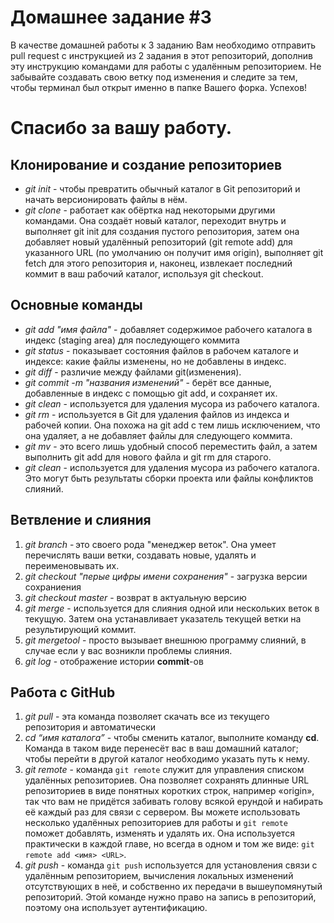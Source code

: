 # Домашнее задание #3

В качестве домашней работы к 3 заданию Вам необходимо отправить pull request с инструкцией из 2 задания в этот репозиторий, дополнив эту инструкцию командами для работы с удалённым репозиторием. Не забывайте создавать свою ветку под изменения и следите за тем, чтобы терминал был открыт именно в папке Вашего форка. Успехов!

# Спасибо за вашу работу.

## Клонирование и создание репозиториев

- _git init_ - чтобы превратить обычный каталог в Git репозиторий и начать версионировать файлы в нём.
- _git clone_ - работает как обёртка над некоторыми другими командами. Она создаёт новый каталог, переходит внутрь и выполняет git init для создания пустого репозитория, затем она добавляет новый удалённый репозиторий (git remote add) для указанного URL (по умолчанию он получит имя origin), выполняет git fetch для этого репозитория и, наконец, извлекает последний коммит в ваш рабочий каталог, используя git checkout.

## Основные команды

- _git add "имя файла"_ - добавляет содержимое рабочего каталога в индекс (staging area) для последующего коммита
- _git status_ - показывает состояния файлов в рабочем каталоге и индексе: какие файлы изменены, но не добавлены в индекс.
- _git diff_ - различие между файлами git(изменения).
- _git commit -m "названия изменений"_ - берёт все данные, добавленные в индекс с помощью git add, и сохраняет их.
- _git clean_ - используется для удаления мусора из рабочего каталога.
- _git rm_ - используется в Git для удаления файлов из индекса и рабочей копии. Она похожа на git add с тем лишь исключением, что она удаляет, а не добавляет файлы для следующего коммита.
- _git mv_ - это всего лишь удобный способ переместить файл, а затем выполнить git add для нового файла и git rm для старого.
- _git clean_ - используется для удаления мусора из рабочего каталога. Это могут быть результаты сборки проекта или файлы конфликтов слияний.

## Ветвление и слияния

1. _git branch_ - это своего рода "менеджер веток". Она умеет перечислять ваши ветки, создавать новые, удалять и переименовывать их.
2. _git checkout "перые цифры имени сохранения"_ - загрузка версии сохраниения
3. _git checkout master_ - возврат в актуальную версию
4. _git merge_ - используется для слияния одной или нескольких веток в текущую. Затем она устанавливает указатель текущей ветки на результирующий коммит.
5. _git mergetool_ - просто вызывает внешнюю программу слияний, в случае если у вас возникли проблемы слияния.
6. _git log_ - отображение истории **commit**-ов

## Работа с GitHub

1. _git pull_ - эта команда позволяет скачать все из текущего репозитория и автоматически
2. _cd “имя каталога”_ - чтобы сменить каталог, выполните команду **cd**. Команда в таком виде перенесёт вас в ваш домашний каталог; чтобы перейти в другой каталог необходимо указать путь к нему.
3. _git remote_ - команда `git remote` служит для управления списком удалённых репозиториев. Она позволяет сохранять длинные URL репозиториев в виде понятных коротких строк, например «origin», так что вам не придётся забивать голову всякой ерундой и набирать её каждый раз для связи с сервером. Вы можете использовать несколько удалённых репозиториев для работы и `git remote` поможет добавлять, изменять и удалять их. Она используется практически в каждой главе, но всегда в одном и том же виде: `git remote add <имя> <URL>`.
4. _git push_ - команда `git push` используется для установления связи с удалённым репозиторием, вычисления локальных изменений отсутствующих в неё, и собственно их передачи в вышеупомянутый репозиторий. Этой команде нужно право на запись в репозиторий, поэтому она использует аутентификацию.
